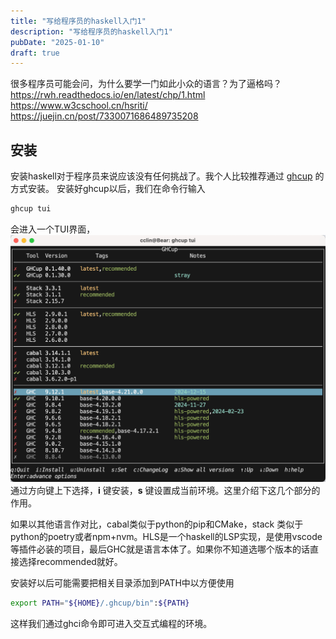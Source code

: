 ```yaml
---
title: "写给程序员的haskell入门1"
description: "写给程序员的haskell入门1"
pubDate: "2025-01-10"
draft: true
---
```


很多程序员可能会问，为什么要学一门如此小众的语言？为了逼格吗？
https://rwh.readthedocs.io/en/latest/chp/1.html
https://www.w3cschool.cn/hsriti/
https://juejin.cn/post/7330071686489735208
## 安装

安装haskell对于程序员来说应该没有任何挑战了。我个人比较推荐通过 [ghcup](https://www.haskell.org/ghcup/) 的方式安装。
安装好ghcup以后，我们在命令行输入

```sh
ghcup tui
```

会进入一个TUI界面，
![ghcup-tui](ghcup-tui.png)
通过方向键上下选择，**i** 键安装，**s** 键设置成当前环境。这里介绍下这几个部分的作用。

如果以其他语言作对比，cabal类似于python的pip和CMake，stack 类似于python的poetry或者npm+nvm。HLS是一个haskell的LSP实现，是使用vscode
等插件必装的项目，最后GHC就是语言本体了。如果你不知道选哪个版本的话直接选择recommended就好。

安装好以后可能需要把相关目录添加到PATH中以方便使用

```sh title=~/.zshrc
export PATH="${HOME}/.ghcup/bin":${PATH}
```
这样我们通过ghci命令即可进入交互式编程的环境。